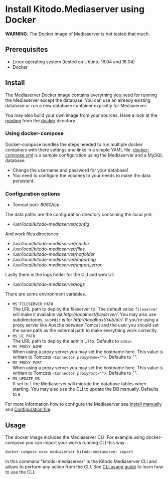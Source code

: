 # Install Kitodo.Mediaserver using Docker

**WARNING**: The Docker image of Mediaserver is not tested that much.

## Prerequisites

* Linux operating system (tested on Ubuntu 16.04 and 18.04)
* Docker

## Install

The Mediaserver Docker image contains everything you need for running the Mediaserver except the database. You can use an already existing database or run a new database container explicitly for Mediaserver.

You may also build your own image from your sources. Have a look at the [readme](../docker/README.md) from the [docker](../docker) directory.

### Using docker-compose

Docker-compose bundles the steps needed to run multiple docker containers with there settings and links in a simple YAML file. [docker-compose.yml](../docker/docker-compose.yml) is a sample configuration using the Mediaserver and a MySQL database.

* Change the username and password for your database!
* You need to configure the volumes to your needs to make the data persistent.

### Configuration options

- Tomcat port: *8080/tcp*.

The data paths are the configuration directory containing the *local.yml*:
- */usr/local/kitodo-mediaserver/config* 

And work files directories:
- */usr/local/kitodo-mediaserver/cache*
- */usr/local/kitodo-mediaserver/files*
- */usr/local/kitodo-mediaserver/hotfolder*
- */usr/local/kitodo-mediaserver/importing*
- */usr/local/kitodo-mediaserver/import_error*

Lastly there is the logs folder for the CLI and web UI:
- */usr/local/kitodo-mediaserver/logs*

There are some environment variables.
- `MS_FILESERVER_PATH`  
  The URL path to deploy the fileserver to. The default value `fileserver` will make it available via *http://localhost/fileserver/*. You may also use subdirectories. `sub#dir` is for *http://localhost/sub/dir/*. If you're using a proxy server like Apache between Tomcat and the user you should set the same path as the external path to make everything work correctly.
- `MS_UI_PATH`  
  The URL path to deploy the admin UI to. Defaults to `admin`.
- `MS_PROXY_NAME`    
  When using a proxy server you may set the hostname here. This value is written to Tomcats `<Connector proxyName="">`. Defaults to "".
- `MS_PROXY_PORT`  
  When using a proxy server you may set the hostname here. This value is written to Tomcats `<Connector proxyPort="">`. Defaults to "".
- `MS_UPDATE_DB`  
  If set to `1` the Mediaserver will migrate the database tables when starting. You may also use the CLI to update the DB manually. Defaults to `0`.

For more information how to configure the Mediaserver see [Install manually](Install-manually.md) and [Configuration file](Configuration-file.md).

## Usage

The docker image includes the Mediaserver CLI. For example using docker-compose you can import your works running CLI this way:
```bash
docker-compose exec mediaserver kitodo-mediaserver import
```
In this command "kitodo-mediaserver" is the Kitodo.Mediaserver CLI and allows to perform any action from the CLI. See [CLI usage guide](CLI-usage-guide.md) to learn how to use the CLI.
